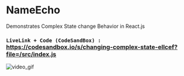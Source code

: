 # NameEcho
Demonstrates Complex State change Behavior in React.js

### `LiveLink + Code (CodeSandBox) :` https://codesandbox.io/s/changing-complex-state-ellcef?file=/src/index.js

![video_gif](https://user-images.githubusercontent.com/72144798/228132358-fe552823-9ef1-450a-b1de-5dccd9c82761.gif)
